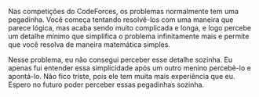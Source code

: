 Nas competições do CodeForces, os problemas normalmente tem uma pegadinha. Você começa tentando resolvê-los com uma maneira que parece lógica, mas acaba sendo muito complicada e longa, e logo percebe um detalhe mínimo que simplifica o problema infinitamente mais e permite que você resolva de maneira matemática simples.

Nesse problema, eu não consegui perceber esse detalhe sozinha. Eu apenas fui entender essa simplicidade após um outro menino percebê-lo e apontá-lo. Não fico triste, pois ele tem muita mais experiência que eu. Espero no futuro poder perceber essas pegadinhas sozinha. 
